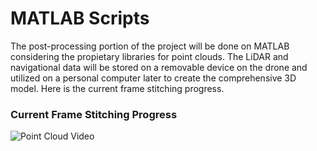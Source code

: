 # MATLAB Scripts
The post-processing portion of the project will be done on MATLAB considering the propietary libraries for point clouds. The LiDAR and navigational data will be stored on a removable device on the drone and utilized on a personal computer later to create the comprehensive 3D model. Here is the current frame stitching progress.

### Current Frame Stitching Progress

![Point Cloud Video](https://github.com/cgreen18/Auburn-REU-on-UAVs/blob/master/MATLAB/brenden_conor_2.gif)
